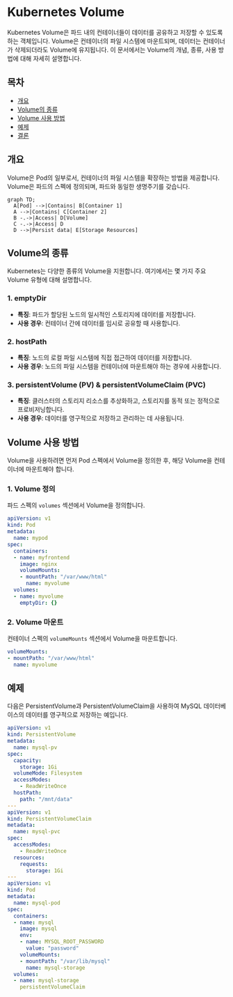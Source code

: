 # Kubernetes Volume

Kubernetes Volume은 파드 내의 컨테이너들이 데이터를 공유하고 저장할 수 있도록 하는 객체입니다. Volume은 컨테이너의 파일 시스템에 마운트되며, 데이터는 컨테이너가 삭제되더라도 Volume에 유지됩니다. 이 문서에서는 Volume의 개념, 종류, 사용 방법에 대해 자세히 설명합니다.

## 목차

- [개요](#개요)
- [Volume의 종류](#volume의-종류)
- [Volume 사용 방법](#volume-사용-방법)
- [예제](#예제)
- [결론](#결론)

## 개요

Volume은 Pod의 일부로서, 컨테이너의 파일 시스템을 확장하는 방법을 제공합니다. Volume은 파드의 스펙에 정의되며, 파드와 동일한 생명주기를 갖습니다.

```mermaid
graph TD;
  A[Pod] -->|Contains| B[Container 1]
  A -->|Contains| C[Container 2]
  B -.->|Access| D[Volume]
  C -.->|Access| D
  D -->|Persist data| E[Storage Resources]
```

## Volume의 종류

Kubernetes는 다양한 종류의 Volume을 지원합니다. 여기에서는 몇 가지 주요 Volume 유형에 대해 설명합니다.

### 1. emptyDir

- **특징**: 파드가 할당된 노드의 일시적인 스토리지에 데이터를 저장합니다.
- **사용 경우**: 컨테이너 간에 데이터를 임시로 공유할 때 사용합니다.

### 2. hostPath

- **특징**: 노드의 로컬 파일 시스템에 직접 접근하여 데이터를 저장합니다.
- **사용 경우**: 노드의 파일 시스템을 컨테이너에 마운트해야 하는 경우에 사용합니다.

### 3. persistentVolume (PV) & persistentVolumeClaim (PVC)

- **특징**: 클러스터의 스토리지 리소스를 추상화하고, 스토리지를 동적 또는 정적으로 프로비저닝합니다.
- **사용 경우**: 데이터를 영구적으로 저장하고 관리하는 데 사용됩니다.

## Volume 사용 방법

Volume을 사용하려면 먼저 Pod 스펙에서 Volume을 정의한 후, 해당 Volume을 컨테이너에 마운트해야 합니다.

### 1. Volume 정의

파드 스펙의 `volumes` 섹션에서 Volume을 정의합니다.

```yaml
apiVersion: v1
kind: Pod
metadata:
  name: mypod
spec:
  containers:
  - name: myfrontend
    image: nginx
    volumeMounts:
    - mountPath: "/var/www/html"
      name: myvolume
  volumes:
  - name: myvolume
    emptyDir: {}
```

### 2. Volume 마운트

컨테이너 스펙의 `volumeMounts` 섹션에서 Volume을 마운트합니다.

```yaml
volumeMounts:
- mountPath: "/var/www/html"
  name: myvolume
```

## 예제

다음은 PersistentVolume과 PersistentVolumeClaim을 사용하여 MySQL 데이터베이스의 데이터를 영구적으로 저장하는 예입니다.

```yaml
apiVersion: v1
kind: PersistentVolume
metadata:
  name: mysql-pv
spec:
  capacity:
    storage: 1Gi
  volumeMode: Filesystem
  accessModes:
    - ReadWriteOnce
  hostPath:
    path: "/mnt/data"
---
apiVersion: v1
kind: PersistentVolumeClaim
metadata:
  name: mysql-pvc
spec:
  accessModes:
    - ReadWriteOnce
  resources:
    requests:
      storage: 1Gi
---
apiVersion: v1
kind: Pod
metadata:
  name: mysql-pod
spec:
  containers:
  - name: mysql
    image: mysql
    env:
    - name: MYSQL_ROOT_PASSWORD
      value: "password"
    volumeMounts:
    - mountPath: "/var/lib/mysql"
      name: mysql-storage
  volumes:
  - name: mysql-storage
    persistentVolumeClaim